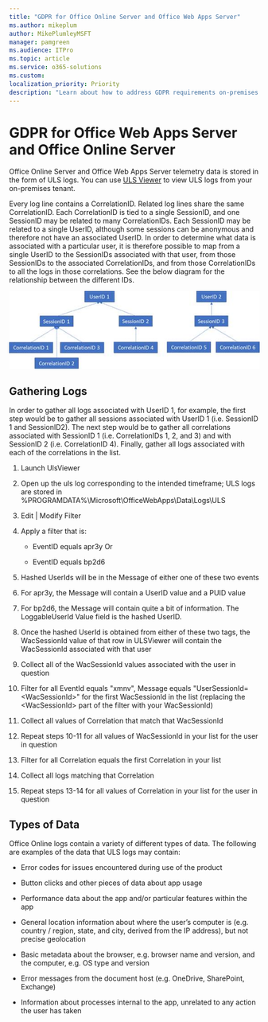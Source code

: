 ```yaml
---
title: "GDPR for Office Online Server and Office Web Apps Server"
ms.author: mikeplum
author: MikePlumleyMSFT
manager: pamgreen
ms.audience: ITPro
ms.topic: article
ms.service: o365-solutions
ms.custom: 
localization_priority: Priority
description: "Learn about how to address GDPR requirements on-premises Exchange Server."
---
```


# GDPR for Office Web Apps Server and Office Online Server

Office Online Server and Office Web Apps Server telemetry data is stored in the form of ULS logs. You can use [ULS Viewer](https://www.microsoft.com/en-us/download/details.aspx?id=44020) to view ULS logs from your on-premises tenant.

Every log line contains a CorrelationID. Related log lines share the same CorrelationID. Each CorrelationID is tied to a single SessionID, and one SessionID may be related to many CorrelationIDs. Each SessionID may be related to a single UserID, although some sessions can be anonymous and therefore not have an associated UserID. In order to determine what data is associated with a particular user, it is therefore possible to map from a single UserID to the SessionIDs associated with that user, from those SessionIDs to the associated CorrelationIDs, and from those CorrelationIDs to all the logs in those correlations. See the below diagram for the relationship between the different IDs.

![](media/gdpr-for-office-online-server-image1.jpg)

## Gathering Logs

In order to gather all logs associated with UserID 1, for example, the first step would be to gather all sessions associated with UserID 1 (i.e. SessionID 1 and SessionID2). The next step would be to gather all correlations associated with SessionID 1 (i.e. CorrelationIDs 1, 2, and 3) and with SessionID 2 (i.e. CorrelationID 4). Finally, gather all logs associated with each of the correlations in the list.

1.  Launch UlsViewer

2.  Open up the uls log corresponding to the intended timeframe; ULS logs are stored in %PROGRAMDATA%\\Microsoft\\OfficeWebApps\\Data\\Logs\\ULS

3.  Edit | Modify Filter

4.  Apply a filter that is:

    -   EventID equals apr3y Or

    -   EventID equals bp2d6

5.  Hashed UserIds will be in the Message of either one of these two events

6.  For apr3y, the Message will contain a UserID value and a PUID value

7.  For bp2d6, the Message will contain quite a bit of information. The LoggableUserId Value field is the hashed UserID.

8.  Once the hashed UserId is obtained from either of these two tags, the WacSessionId value of that row in ULSViewer will contain the WacSessionId associated with that user

9.  Collect all of the WacSessionId values associated with the user in question

10. Filter for all EventId equals "xmnv", Message equals "UserSessionId=\<WacSessionId\>" for the first WacSessionId in the list (replacing the \<WacSessionId\> part of the filter with your WacSessionId)

11. Collect all values of Correlation that match that WacSessionId

12. Repeat steps 10-11 for all values of WacSessionId in your list for the user in question

13. Filter for all Correlation equals the first Correlation in your list

14. Collect all logs matching that Correlation

15. Repeat steps 13-14 for all values of Correlation in your list for the user in question

## Types of Data

Office Online logs contain a variety of different types of data. The following are examples of the data that ULS logs may contain:

-   Error codes for issues encountered during use of the product

-   Button clicks and other pieces of data about app usage

-   Performance data about the app and/or particular features within the app

-   General location information about where the user’s computer is (e.g. country / region, state, and city, derived from the IP address), but not precise geolocation

-   Basic metadata about the browser, e.g. browser name and version, and the computer, e.g. OS type and version

-   Error messages from the document host (e.g. OneDrive, SharePoint, Exchange)

-   Information about processes internal to the app, unrelated to any action the user has taken

